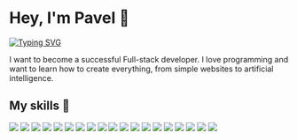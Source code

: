 # Hey, I'm Pavel 👋

[![Typing SVG](https://readme-typing-svg.herokuapp.com?font=Montserrat&color=D473B3&lines=I'm+a+Frontend+Developer;I'm+a+Backend+Developer;I'm+a+UX%2FUI+Designer;I'm+a+Fullstack+Developer)](https://git.io/typing-svg)

I want to become a successful Full-stack developer. I love programming and want to learn how to create everything, from simple websites to artificial intelligence.

## My skills 🚀

![](https://img.shields.io/badge/HTML5-E34F26?style=for-the-badge&logo=html5&logoColor=white) ![](https://img.shields.io/badge/CSS3-1572B6?style=for-the-badge&logo=html5&logoColor=white) ![](https://img.shields.io/badge/JavaScript-F7DF1E?style=for-the-badge&logo=javascript&logoColor=black) ![](https://img.shields.io/badge/Vue.js-4FC08D?style=for-the-badge&logo=vue-dot-js&logoColor=white) ![](https://img.shields.io/badge/Nuxt.js-00C58E?style=for-the-badge&logo=nuxt-dot-js&logoColor=white) ![](https://img.shields.io/badge/Node.js-339933?style=for-the-badge&logo=node-dot-js&logoColor=white) ![](https://img.shields.io/badge/Express-363636?style=for-the-badge&logo=express&logoColor=white) ![](https://img.shields.io/badge/docker-2496ED?style=for-the-badge&logo=docker&logoColor=white) ![](https://img.shields.io/badge/mongoDB-47A248?style=for-the-badge&logo=mongodb&logoColor=white) ![](https://img.shields.io/badge/redis-DC382D?style=for-the-badge&logo=redis&logoColor=white) ![](https://img.shields.io/badge/nginx-009639?style=for-the-badge&logo=nginx&logoColor=white) ![](https://img.shields.io/badge/git-F05032?style=for-the-badge&logo=git&logoColor=white) ![](https://img.shields.io/badge/webpack-8DD6F9?style=for-the-badge&logo=webpack&logoColor=white) ![](https://img.shields.io/badge/Markdown-000000?style=for-the-badge&logo=markdown&logoColor=white) ![](https://img.shields.io/badge/gulp-CF4647?style=for-the-badge&logo=gulp&logoColor=white)  ![](https://img.shields.io/badge/Sass-CC6699?style=for-the-badge&logo=sass&logoColor=white) ![](https://img.shields.io/badge/bootstrap-7952B3?style=for-the-badge&logo=bootstrap&logoColor=white) ![](https://img.shields.io/badge/strapi-2F2E8B?style=for-the-badge&logo=strapi&logoColor=white) ![](https://img.shields.io/badge/figma-F24E1E?style=for-the-badge&logo=figma&logoColor=white)

<!-- ![Top Langs](https://github-readme-stats.vercel.app/api/top-langs/?username=Shenor&layout=compact) -->

